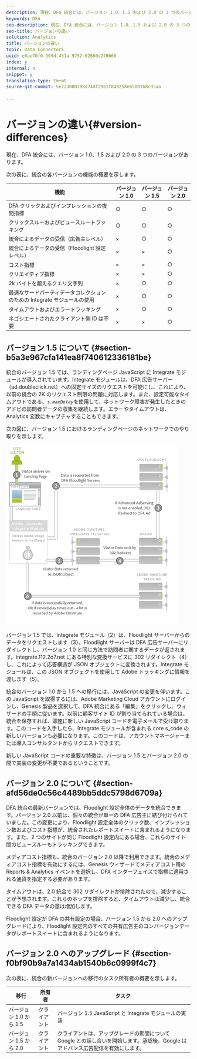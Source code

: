 ```yaml
---
description: 現在、DFA 統合には、バージョン 1.0、1.5 および 2.0 の 3 つのバージョンがあります。
keywords: DFA
seo-description: 現在、DFA 統合には、バージョン 1.0、1.5 および 2.0 の 3 つのバージョンがあります。
seo-title: バージョンの違い
solution: Analytics
title: バージョンの違い
topic: Data Connectors
uuid: e0ae70f0-369d-451a-9752-02660d270660
index: y
internal: n
snippet: y
translation-type: tm+mt
source-git-commit: 5e22d080398d74df29b1f849258e6500168cd5aa

---
```



# バージョンの違い{#version-differences}

現在、DFA 統合には、バージョン 1.0、1.5 および 2.0 の 3 つのバージョンがあります。

次の表に、統合の各バージョンの機能の概要を示します。

| 機能 | バージョン 1.0 | バージョン 1.5 | バージョン 2.0 |
|---|---|---|---|
| DFA クリックおよびインプレッションの夜間指標 | ○ | ○ | ○ |
| クリックスルーおよびビュースルートラッキング | ○ | ○ | ○ |
| 統合によるデータの受信（広告主レベル） | × | ○ | ○ |
| 統合によるデータの受信（Floodlight 設定レベル） | × | × | ○ |
| コスト指標 | × | × | ○ |
| クリエイティブ指標 | × | × | ○ |
| 2k バイトを超えるクエリ文字列 | × | ○ | ○ |
| 最適なサードパーティデータコレクションのための Integrate モジュールの使用 | × | ○ | ○ |
| タイムアウトおよびエラートラッキング | × | ○ | ○ |
| ネゴシエートされたクライアント側 ID は不要 | × | × | ○ |

## バージョン 1.5 について {#section-b5a3e967cfa141ea8f740612336181be}

統合のバージョン 1.5 では、ランディングページ JavaScript に Integrate モジュールが導入されています。Integrate モジュールは、DFA 広告サーバー（ad.doubleclick.net）への固定サイズのリクエストを可能にし、これにより、以前の統合の 2K のリクエスト制限の問題に対応します。また、設定可能なタイムアウトである、*`s.maxDelay`*&#x200B;を使用して、ネットワーク障害が発生したときのアドビの訪問者データの収集を継続します。エラーやタイムアウトは、Analytics 変数にキャプチャすることもできます。

次の図に、バージョン 1.5 におけるランディングページのネットワークでのやり取りを示します。

![](assets/DFA_About_1_5.png)

バージョン 1.5 では、Integrate モジュール（2）は、Floodlight サーバーからのデータをリクエストします（3）。Floodlight サーバーは DFA 広告サーバーにリダイレクトし、バージョン 1.0 と同じ方法で訪問者に関するデータが返されます。integrate.112.2o7.net にある特別な変換サービスに 302 リダイレクト（4）し、これによって応答構造が JSON オブジェクトに変換されます。Integrate モジュールは、この JSON オブジェクトを使用して Adobe トラッキングに情報を渡します（5）。

統合のバージョン 1.0 から 1.5 への移行には、JavaScript の変更を伴います。この JavaScript を取得するには、Adobe Marketing Cloud アカウントにログインし、Genesis 製品を選択して、DFA 統合にある「編集」をクリックし、ウィザードの手順に従います。以前に顧客サイト ID が割り当てられている場合は、統合を保存すれば、即座に新しい JavaScript コードを電子メールで受け取ります。このコードを入手したら、Integrate モジュールが含まれる core s_code の新しいバージョンも必要になります。このコードは、アカウントマネージャーまたは導入コンサルタントからリクエストできます。

新しい JavaScript コードの重要な特徴は、バージョン 1.5 とバージョン 2.0 の間で実装の変更が不要であるということです。

## バージョン 2.0 について {#section-afd56de0c56c4489bb5ddc5798d6709a}

DFA 統合の最新バージョンでは、Floodlight 設定全体のデータを統合できます。バージョン 2.0 以前は、個々の統合が単一の DFA 広告主に結び付けられていました。この変更により、Floodlight 設定全体のクリック数、インプレッション数およびコスト指標が、統合されたレポートスイートに含まれるようになります。また、2 つのサイトが同じ Floodlight 設定内にある場合、これらのサイト間のビュースルーもトラッキングできます。

メディアコスト指標も、統合のバージョン 2.0 以降で利用できます。統合のメディアコスト指標を有効にするには、Genesis ウィザードでメディアコスト用の Reports &amp; Analytics イベントを選択し、DFA インターフェイスで指標に適用される通貨を指定する必要があります。

タイムアウトは、2.0 統合で 302 リダイレクトが排除されたので、減少することが予想されます。これらのホップを排除すると、タイムアウトは減少し、統合できる DFA データの量は増加します。

Floodlight 設定が DFA の共有設定の場合、バージョン 1.5 から 2.0 へのアップグレードにより、Floodlight 設定内のすべての共有広告主のコンバージョンデータがレポートスイートに含まれるようになります。

## バージョン 2.0 へのアップグレード {#section-f0bf90b9a7a1434ab1540b6c0999f4c7}

次の表に、統合の新バージョンへの移行のタスク所有者の概要を示します。

| 移行 | 所有者 | タスク |
|---|---|---|
| バージョン 1.0 から 1.5 | クライアント | バージョン 1.5 JavaScript と Integrate モジュールの実装 |
| バージョン 1.5 から 2.0 | クライアント | クライアントは、アップグレードの期間について Google との話し合いを開始します。承認後、Google はアドバンス広告配信を有効にします。 |

